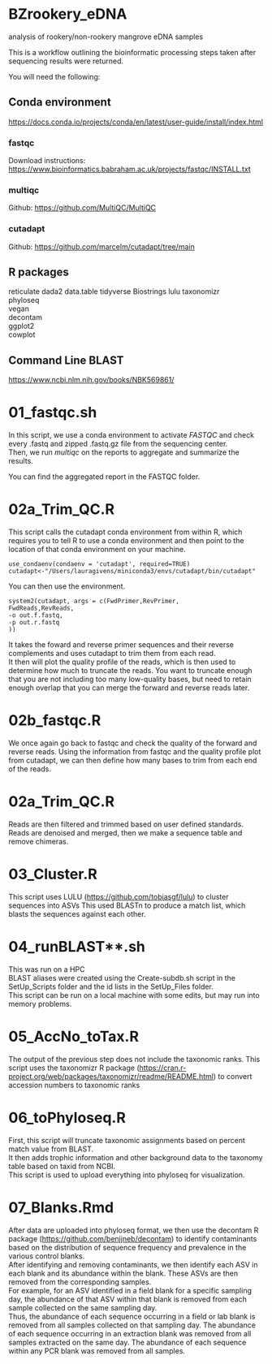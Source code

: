 # BZrookery_eDNA
analysis of rookery/non-rookery mangrove eDNA samples 

This is a workflow outlining the bioinformatic processing steps taken after sequencing results were returned. 

You will need the following: 
## Conda environment  
https://docs.conda.io/projects/conda/en/latest/user-guide/install/index.html  
 
### fastqc  
Download instructions: https://www.bioinformatics.babraham.ac.uk/projects/fastqc/INSTALL.txt

### multiqc 
Github: https://github.com/MultiQC/MultiQC  

### cutadapt  
Github: https://github.com/marcelm/cutadapt/tree/main

## R packages  
reticulate
dada2
data.table
tidyverse
Biostrings
lulu
taxonomizr  
phyloseq  
vegan  
decontam  
ggplot2  
cowplot  

## Command Line BLAST  
https://www.ncbi.nlm.nih.gov/books/NBK569861/  


# 01_fastqc.sh  
In this script, we use a conda environment to activate *FASTQC* and check every .fastq and zipped .fastq.gz file from the sequencing center.  
Then, we run *multiqc* on the reports to aggregate and summarize the results.  

You can find the aggregated report in the FASTQC folder.  

# 02a_Trim_QC.R  
This script calls the cutadapt conda environment from within R, which requires you to tell R to use a conda environment and then point to the location of that conda environment on your machine.  
~~~~~~~~~~~~~~~~~~~~~~~~~~~~~~~~~~~~~~~~~~~~~~~~~~~~
use_condaenv(condaenv = 'cutadapt', required=TRUE)
cutadapt<-"/Users/lauragivens/miniconda3/envs/cutadapt/bin/cutadapt"
~~~~~~~~~~~~~~~~~~~~~~~~~~~~~~~~~~~~~~~~~~~~~~~~~~~~
You can then use the environment.   
~~~~~~~~~~~~~~~~~~~~~~~~~~~~~~~~~~~~~~~~~~~~~~~~~~~~
system2(cutadapt, args = c(FwdPrimer,RevPrimer,
FwdReads,RevReads,
-o out.f.fastq,
-p out.r.fastq
))
~~~~~~~~~~~~~~~~~~~~~~~~~~~~~~~~~~~~~~~~~~~~~~~~~~~~
It takes the foward and reverse primer sequences and their reverse complements and uses cutadapt to trim them from each read.  
It then will plot the quality profile of the reads, which is then used to determine how much to truncate the reads. You want to truncate enough that you are not including too many low-quality bases, but need to retain enough overlap that you can merge the forward and reverse reads later.   

# 02b_fastqc.R
We once again go back to fastqc and check the quality of the forward and reverse reads. Using the information from fastqc and the quality profile plot from cutadapt, we can then define how many bases to trim from each end of the reads.  

# 02a_Trim_QC.R  
Reads are then filtered and trimmed based on user defined standards.
Reads are denoised and merged, then we make a sequence table and remove chimeras.  

# 03_Cluster.R   
 This script uses LULU (https://github.com/tobiasgf/lulu) to cluster sequences into ASVs 
This used BLASTn to produce a match list, which blasts the sequences against each other. 

# 04_runBLAST**.sh   
This was run on a HPC  
BLAST aliases were created using the Create-subdb.sh script in the SetUp_Scripts folder and the id lists in the SetUp_Files folder.  
This script can be run on a local machine with some edits, but may run into memory problems.  

# 05_AccNo_toTax.R   
The output of the previous step does not include the taxonomic ranks. This script uses the taxonomizr R package (https://cran.r-project.org/web/packages/taxonomizr/readme/README.html) to convert accession numbers to taxonomic ranks  

# 06_toPhyloseq.R  
First, this script will truncate taxonomic assignments based on percent match value from BLAST.  
It then adds trophic information and other background data to the taxonomy table based on taxid from NCBI.  
This script is used to upload everything into phyloseq for visualization.  

# 07_Blanks.Rmd  
After data are uploaded into phyloseq format, we then use the decontam R package (https://github.com/benjjneb/decontam) to identify contaminants based on the distribution of sequence frequency and prevalence in the various control blanks.  
After identifying and removing contaminants, we then identify each ASV in each blank and its abundance within the blank. These ASVs are then removed from the corresponding samples.  
For example, for an ASV identified in a field blank for a specific sampling day, the abundance of that ASV within that blank is removed from each sample collected on the same sampling day.  
Thus, the abundance of each sequence occurring in a field or lab blank is removed from all samples collected on that sampling day. The abundance of each sequence occurring in an extraction blank was removed from all samples extracted on the same day. The abundance of each sequence within any PCR blank was removed from all samples.      

